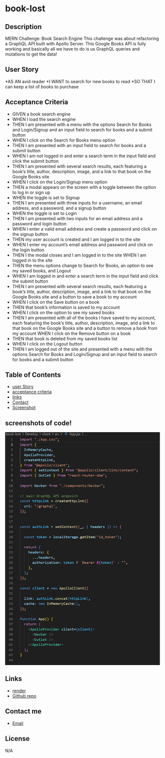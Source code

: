 # book-lost

## Description
MERN Challenge: Book Search Engine
This challenge was about refactoring a GraphQL API built with Apollo Server. This Google Books API is fully working and basically all we have to do is us GraphQL queries and mutations to get the data!

## User Story
*AS AN avid reader
*I WANT to search for new books to read
*SO THAT I can keep a list of books to purchase


## Acceptance Criteria
- GIVEN a book search engine
- WHEN I load the search engine
- THEN I am presented with a menu with the options Search for Books and Login/Signup and an input field to search for books and a submit button
- WHEN I click on the Search for Books menu option
- THEN I am presented with an input field to search for books and a submit button
- WHEN I am not logged in and enter a search term in the input field and click the submit button
- THEN I am presented with several search results, each featuring a book’s title, author, description, image, and a link to that book on the Google Books site
- WHEN I click on the Login/Signup menu option
- THEN a modal appears on the screen with a toggle between the option to log in or sign up
- WHEN the toggle is set to Signup
- THEN I am presented with three inputs for a username, an email address, and a password, and a signup button
- WHEN the toggle is set to Login
- THEN I am presented with two inputs for an email address and a password and login button
- WHEN I enter a valid email address and create a password and click on the signup button
- THEN my user account is created and I am logged in to the site
- WHEN I enter my account’s email address and password and click on the login button
- THEN I the modal closes and I am logged in to the site
 WHEN I am logged in to the site
- THEN the menu options change to Search for Books, an option to see my saved books, and Logout
- WHEN I am logged in and enter a search term in the input field and click the submit button
- THEN I am presented with several search results, each featuring a book’s title, author, description, image, and a link to that book on the Google Books site and a button to save a book to my account
- WHEN I click on the Save button on a book
- THEN that book’s information is saved to my account
- WHEN I click on the option to see my saved books
- THEN I am presented with all of the books I have saved to my account, each featuring the book’s title, author, description, image, and a link to that book on the Google Books site and a button to remove a book from my account
 WHEN I click on the Remove button on a book
-  THEN that book is deleted from my saved books list
 - WHEN I click on the Logout button
- THEN I am logged out of the site and presented with a menu with the options Search for Books and Login/Signup and an input field to search for books and a submit button  

## Table of Contents
* [user Story](#userstory)
* [acceptance criteria](#acceptancecriteria)
* [links](#links)
* [Contact](#contacts)
* [Screenshot](#screenshot)


## screenshots of code!
![code inserted](./Develop/client/assets/book.png)
## Links
* [render](https://book-lost-1.onrender.com)
* [Github repo](https://github.com/Jakkiexplore/book-lost)

## Contact me
* [Email](yangjakki@gmail.com)

## License
N/A